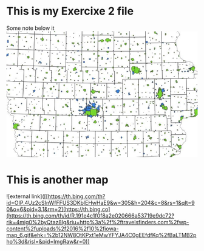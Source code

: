 # This is my Exercixe 2 file
Some note below it
![This is the map I made](map2bex.jpg)
 
 # This is another map
 ![external link]([[https://th.bing.com/th?id=OIP.4Uz2cSInWfFFUS3DKblEHwHaE9&w=305&h=204&c=8&rs=1&qlt=90&o=6&pid=3.1&rm=2](https://th.bing.co](https://th.bing.com/th/id/R.191e4c1f0f8a2e020666a53719e9dc72?rik=4mig0%2byQtaz8lg&riu=http%3a%2f%2ftravelsfinders.com%2fwp-content%2fuploads%2f2016%2f10%2fiowa-map_6.gif&ehk=%2b12NW8OtKPxt1eMwYFYJA4C0gEEfdfKq%2fBaLTMB2pho%3d&risl=&pid=ImgRaw&r=0))
